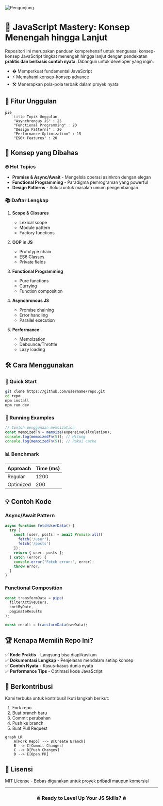 <img src="https://komarev.com/ghpvc/?username=js-advance-fundamentals&label=Pengunjung&color=6e40c9&style=flat" alt="Pengunjung" />

# 🚀 JavaScript Mastery: Konsep Menengah hingga Lanjut


Repositori ini merupakan panduan komprehensif untuk menguasai konsep-konsep JavaScript tingkat menengah hingga lanjut dengan pendekatan **praktis dan berbasis contoh nyata**. Dibangun untuk developer yang ingin:

- � Memperkuat fundamental JavaScript
- ⚡ Memahami konsep-konsep advance
- 🛠 Menerapkan pola-pola terbaik dalam proyek nyata

## 🌟 Fitur Unggulan

```mermaid
pie
    title Topik Unggulan
    "Asynchronous JS" : 25
    "Functional Programming" : 20
    "Design Patterns" : 20
    "Performance Optimization" : 15
    "ES6+ Features" : 20
```

## 🧠 Konsep yang Dibahas

### 🔥 Hot Topics
- **Promise & Async/Await** - Mengelola operasi asinkron dengan elegan
- **Functional Programming** - Paradigma pemrograman yang powerful
- **Design Patterns** - Solusi untuk masalah umum pengembangan

### 📚 Daftar Lengkap
1. **Scope & Closures**
   - Lexical scope
   - Module pattern
   - Factory functions

2. **OOP in JS**
   - Prototype chain
   - ES6 Classes
   - Private fields

3. **Functional Programming**
   - Pure functions
   - Currying
   - Function composition

4. **Asynchronous JS**
   - Promise chaining
   - Error handling
   - Parallel execution

5. **Performance**
   - Memoization
   - Debounce/Throttle
   - Lazy loading

## 🛠 Cara Menggunakan

### 🚀 Quick Start
```bash
git clone https://github.com/username/repo.git
cd repo
npm install
npm run dev
```

### 🧪 Running Examples
```javascript
// Contoh penggunaan memoization
const memoizedFn = memoize(expensiveCalculation);
console.log(memoizedFn(5)); // Hitung
console.log(memoizedFn(5)); // Pakai cache
```

### 📊 Benchmark
| Approach | Time (ms) |
|----------|----------|
| Regular  | 1200     |
| Optimized| 200      |

## 💡 Contoh Kode

### Async/Await Pattern
```javascript
async function fetchUserData() {
  try {
    const [user, posts] = await Promise.all([
      fetch('/user'),
      fetch('/posts')
    ]);
    return { user, posts };
  } catch (error) {
    console.error('Fetch error:', error);
    throw error;
  }
}
```

### Functional Composition
```javascript
const transformData = pipe(
  filterActiveUsers,
  sortByDate,
  paginateResults
);

const result = transformData(rawData);
```

## 🏆 Kenapa Memilih Repo Ini?

✅ **Kode Praktis** - Langsung bisa diaplikasikan  
✅ **Dokumentasi Lengkap** - Penjelasan mendalam setiap konsep  
✅ **Contoh Nyata** - Kasus-kasus dunia nyata  
✅ **Performance Tips** - Optimasi kode JavaScript  

## 🤝 Berkontribusi

Kami terbuka untuk kontribusi! Ikuti langkah berikut:

1. Fork repo
2. Buat branch baru
3. Commit perubahan
4. Push ke branch
5. Buat Pull Request

```mermaid
graph LR
    A[Fork Repo] --> B[Create Branch]
    B --> C[Commit Changes]
    C --> D[Push Changes]
    D --> E[Open PR]
```

## 📜 Lisensi

MIT License - Bebas digunakan untuk proyek pribadi maupun komersial

---

<div align="center">
  <h3>🔥 Ready to Level Up Your JS Skills? 🔥</h3>
</div>
